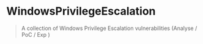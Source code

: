 # WindowsPrivilegeEscalation

> A collection of Windows Privilege Escalation vulnerabilities (Analyse / PoC / Exp )



